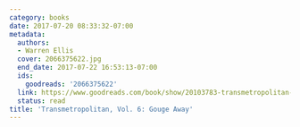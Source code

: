 ```yaml
---
category: books
date: 2017-07-20 08:33:32-07:00
metadata:
  authors:
  - Warren Ellis
  cover: 2066375622.jpg
  end_date: 2017-07-22 16:53:13-07:00
  ids:
    goodreads: '2066375622'
  link: https://www.goodreads.com/book/show/20103783-transmetropolitan-vol-6
  status: read
title: 'Transmetropolitan, Vol. 6: Gouge Away'
---
```

